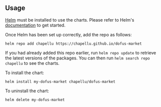 ## Usage

[Helm](https://helm.sh) must be installed to use the charts.  Please refer to
Helm's [documentation](https://helm.sh/docs) to get started.

Once Helm has been set up correctly, add the repo as follows:

    helm repo add chapellu https://chapellu.github.io/dofus-market

If you had already added this repo earlier, run `helm repo update` to retrieve
the latest versions of the packages.  You can then run `helm search repo
chapellu` to see the charts.

To install the <chart-name> chart:

    helm install my-dofus-market chapellu/dofus-market

To uninstall the chart:

    helm delete my-dofus-market
